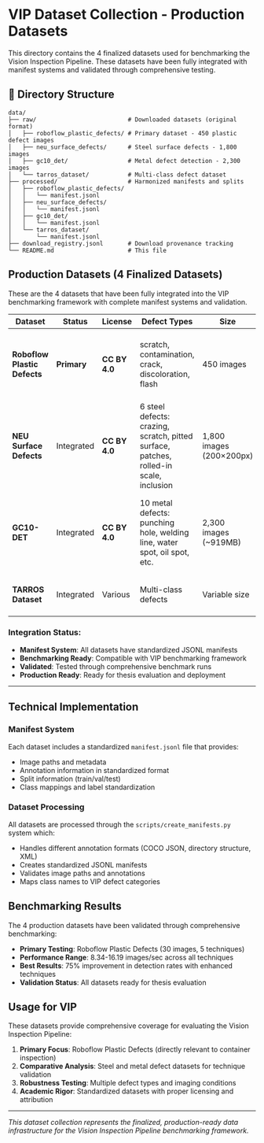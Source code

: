 # VIP Dataset Collection - Production Datasets

This directory contains the 4 finalized datasets used for benchmarking the Vision Inspection Pipeline. These datasets have been fully integrated with manifest systems and validated through comprehensive testing.

## 📁 Directory Structure

```
data/
├── raw/                          # Downloaded datasets (original format)
│   ├── roboflow_plastic_defects/ # Primary dataset - 450 plastic defect images
│   ├── neu_surface_defects/      # Steel surface defects - 1,800 images
│   ├── gc10_det/                 # Metal defect detection - 2,300 images
│   └── tarros_dataset/           # Multi-class defect dataset
├── processed/                    # Harmonized manifests and splits
│   ├── roboflow_plastic_defects/
│   │   └── manifest.jsonl
│   ├── neu_surface_defects/
│   │   └── manifest.jsonl
│   ├── gc10_det/
│   │   └── manifest.jsonl
│   └── tarros_dataset/
│       └── manifest.jsonl
├── download_registry.jsonl       # Download provenance tracking
└── README.md                     # This file
```

## Production Datasets (4 Finalized Datasets)

These are the 4 datasets that have been fully integrated into the VIP benchmarking framework with complete manifest systems and validation.

| Dataset | Status | License | Defect Types | Size | Description |
|---------|--------|---------|--------------|------|-------------|
| **Roboflow Plastic Defects** | **Primary** | **CC BY 4.0** | scratch, contamination, crack, discoloration, flash | 450 images | Custom plastic container defects - directly relevant to VIP use case |
| **NEU Surface Defects** | Integrated | **CC BY 4.0** | 6 steel defects: crazing, scratch, pitted surface, patches, rolled-in scale, inclusion | 1,800 images (200×200px) | Classic steel surface defect classification dataset |
| **GC10-DET** | Integrated | **CC BY 4.0** | 10 metal defects: punching hole, welding line, water spot, oil spot, etc. | 2,300 images (~919MB) | Metal surface defect detection with bounding box annotations |
| **TARROS Dataset** | Integrated | Various | Multi-class defects | Variable size | Multi-class defect detection dataset |

### Integration Status:
- **Manifest System**: All datasets have standardized JSONL manifests
- **Benchmarking Ready**: Compatible with VIP benchmarking framework  
- **Validated**: Tested through comprehensive benchmark runs
- **Production Ready**: Ready for thesis evaluation and deployment

---

## Technical Implementation

### Manifest System
Each dataset includes a standardized `manifest.jsonl` file that provides:
- Image paths and metadata
- Annotation information in standardized format
- Split information (train/val/test)
- Class mappings and label standardization

### Dataset Processing
All datasets are processed through the `scripts/create_manifests.py` system which:
- Handles different annotation formats (COCO JSON, directory structure, XML)
- Creates standardized JSONL manifests
- Validates image paths and annotations
- Maps class names to VIP defect categories

## Benchmarking Results

The 4 production datasets have been validated through comprehensive benchmarking:
- **Primary Testing**: Roboflow Plastic Defects (30 images, 5 techniques)
- **Performance Range**: 8.34-16.19 images/sec across all techniques  
- **Best Results**: 75% improvement in detection rates with enhanced techniques
- **Validation Status**: All datasets ready for thesis evaluation

## Usage for VIP

These datasets provide comprehensive coverage for evaluating the Vision Inspection Pipeline:
1. **Primary Focus**: Roboflow Plastic Defects (directly relevant to container inspection)
2. **Comparative Analysis**: Steel and metal defect datasets for technique validation
3. **Robustness Testing**: Multiple defect types and imaging conditions
4. **Academic Rigor**: Standardized datasets with proper licensing and attribution

---

*This dataset collection represents the finalized, production-ready data infrastructure for the Vision Inspection Pipeline benchmarking framework.*
